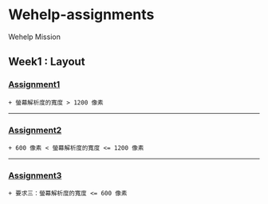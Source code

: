 # Wehelp-assignments
Wehelp Mission

## Week1 : Layout 
###  [Assignment1](https://wcsodw1.github.io/Wehelp-assignments/Assignment/Week1/Layout_Flexbox_PC_1920X1200.html)<br>
    + 螢幕解析度的寬度 > 1200 像素
<hr/>

###  [Assignment2](https://wcsodw1.github.io/Wehelp-assignments/Assignment/Week1/Layout_Flexbox_600-1200.html)<br>
    + 600 像素 < 螢幕解析度的寬度 <= 1200 像素
<hr/>

###  [Assignment3](https://wcsodw1.github.io/Wehelp-assignments/Assignment/Week1/Layout_Flexbox_SmallerThen600.html)<br>
    + 要求三：螢幕解析度的寬度 <= 600 像素